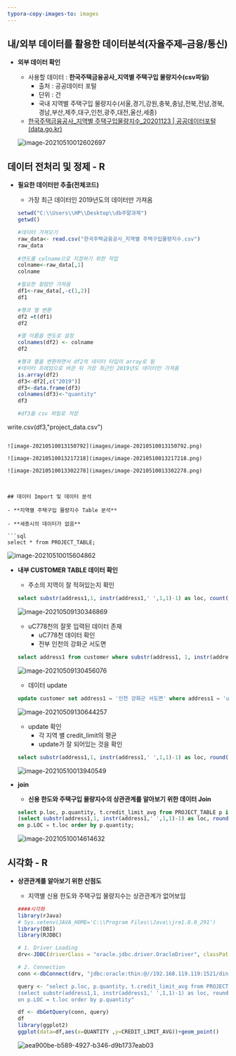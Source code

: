 ```yaml
---
typora-copy-images-to: images
---
```




## 내/외부 데이터를 활용한 데이터분석(자율주제–금융/통신)

- **외부 데이터 확인**

  - 사용할 데이터 : **한국주택금융공사_지역별 주택구입 물량지수(csv파일)**
    - 출처 : 공공데이터 포털
    - 단위 : 건
    - 국내 지역별 주택구입 물량지수(서울,경기,강원,충북,충남,전북,전남,경북,경남,부산,제주,대구,인천,광주,대전,울산,세종)
  - [한국주택금융공사_지역별 주택구입물량지수_20201123 | 공공데이터포털 (data.go.kr)](https://www.data.go.kr/data/15073706/fileData.do)
  
  ![image-20210510012602697](images/image-20210510012602697.png)



## 데이터 전처리 및 정제 - R

- **필요한 데이터만 추출(전체코드)**

  - 가장 최근 데이터인 2019년도의 데이터만 가져옴
  
  ```R
  setwd("C:\\Users\\HP\\Desktop\\db주말과제")
  getwd()
  
  #데이터 가져오기
  raw_data<- read.csv("한국주택금융공사_지역별 주택구입물량지수.csv")
  raw_data
   
  #연도를 colname으로 지정하기 위한 작업
  colname<-raw_data[,1]
  colname
  
  #필요한 컬럼만 가져옴
  df1<-raw_data[,-c(1,2)]
  df1
  
  #행과 열 변환
  df2 =t(df1)
  df2
  
  #열 이름을 연도로 설정
  colnames(df2) <- colname
  df2
  
  #행과 열을 변환하면서 df2의 데이터 타입이 array로 됨
  #데이터 프레임으로 바꾼 뒤 가장 최근인 2019년도 데이터만 가져옴
  is.array(df2)
  df3<-df2[,c("2019")]
  df3<-data.frame(df3)
  colnames(df3)<-"quantity"
  df3
  
  #df3을 csv 파일로 저장
write.csv(df3,"project_data.csv")
  ```
  
  ![image-20210510013150792](images/image-20210510013150792.png) 
  
  ![image-20210510013217218](images/image-20210510013217218.png) 
  
  ![image-20210510013302278](images/image-20210510013302278.png) 
  
  ​	

## 데이터 Import 및 데이터 분석

- **지역별 주택구입 물량지수 Table 분석**

  - **세종시의 데이터가 없음**

  ```sql
  select * from PROJECT_TABLE;
  ```

  ![image-20210510015604862](images/image-20210510015604862.png)



- **내부 CUSTOMER TABLE 데이터 확인**

  - 주소의 지역이 잘 적혀있는지 확인

  ```sql
  select substr(address1,1, instr(address1,' ',1,1)-1) as loc, count(*) as cnt from customer group by substr(address1,1, instr(address1,' ',1,1)-1);
  ```

  ![image-20210509130346869](images/image-20210509130346869.png)

  

  - uC778천의 잘못 입력된 데이터 존재
    - uC778천 데이터 확인
    - 전부 인천의 강화군 서도면

  ```sql
  select address1 from customer where substr(address1, 1, instr(address1, ' ', 1, 1)-1) = 'uC778천';
  ```

  ![image-20210509130456076](images/image-20210509130456076.png)

  

  - 데이터 update

  ```sql
  update customer set address1 = '인천 강화군 서도면' where address1 = 'uC778천 강화군 서도면';
  ```

  ![image-20210509130644257](images/image-20210509130644257.png)

  

  - update 확인
    - 각 지역 별 credit_limit의 평균
    - update가 잘 되어있는 것을 확인 

  ```sql
  select substr(address1,1, instr(address1,' ',1,1)-1) as loc, round(avg(credit_limit),2) as credit_limit_avg from customer group by substr(address1,1, instr(address1,' ',1,1)-1);
  ```

  ![image-20210510013940549](images/image-20210510013940549.png)



- **join**

  - **신용 한도와 주택구입 물량지수의 상관관계를 알아보기 위한 데이터 Join**
  
  ```sql
  select p.loc, p.quantity, t.credit_limit_avg from PROJECT_TABLE p inner join
  (select substr(address1,1, instr(address1,' ',1,1)-1) as loc, round(avg(credit_limit),2) as credit_limit_avg from customer group by substr(address1,1, instr(address1,' ',1,1)-1)) t
  on p.LOC = t.loc order by p.quantity;
  ```
  
  ![image-20210510014614632](images/image-20210510014614632.png)



## 시각화 - R

- **상관관계를 알아보기 위한 산점도**

  - 지역별 신용 한도와 주택구입 물량지수는 상관관계가 없어보임

  ```R
  ####시각화
  library(rJava)
  # Sys.setenv(JAVA_HOME='C:\\Program Files\\Java\\jre1.8.0_291')
  library(DBI)
  library(RJDBC)
  
  # 1. Driver Loading
  drv<-JDBC(driverClass = "oracle.jdbc.driver.OracleDriver", classPath = "C:\\Users\\HP\\Desktop\\ojdbc8.jar")
  
  # 2. Connection
  conn <-dbConnect(drv, "jdbc:oracle:thin:@//192.168.119.119:1521/dink", "scott", "tiger")
  
  query <- "select p.loc, p.quantity, t.credit_limit_avg from PROJECT_TABLE p inner join
  (select substr(address1,1, instr(address1,' ',1,1)-1) as loc, round(avg(credit_limit),2) as credit_limit_avg from customer group by substr(address1,1, instr(address1,' ',1,1)-1)) t
  on p.LOC = t.loc order by p.quantity"
  
  df <- dbGetQuery(conn, query)
  df
  library(ggplot2)
  ggplot(data=df,aes(x=QUANTITY ,y=CREDIT_LIMIT_AVG))+geom_point()
  ```

  ![aea900be-b589-4927-b346-d9b1737eab03](images/aea900be-b589-4927-b346-d9b1737eab03.png)

